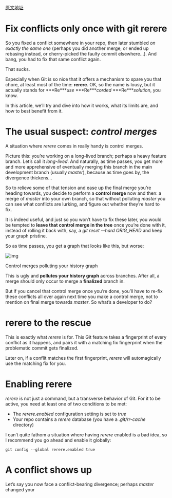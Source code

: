 [原文地址](https://medium.com/@porteneuve/fix-conflicts-only-once-with-git-rerere-7d116b2cec67)

# Fix conflicts only once with git rerere

So you fixed a conflict somewhere in your repo, then later stumbled *on exactly the same one* (perhaps you did another merge, or ended up rebasing instead, or cherry-picked the faulty commit elsewhere…). And bang, you had to fix that same conflict again.

That sucks.

Especially when Git is so nice that it offers a mechanism to spare you that chore, at least most of the time: **rerere**. OK, so the name is lousy, but it actually stands for ***Re\****use* ***Re\****corded* ***Re\****solution*, you know.

In this article, we’ll try and dive into how it works, what its limits are, and how to best benefit from it.

# The usual suspect: *control merges*

A situation where *rerere* comes in really handy is control merges.

Picture this: you’re working on a long-lived branch; perhaps a heavy feature branch. Let’s call it *long-lived*. And naturally, as time passes, you get more and more apprehensive of eventually merging this branch in the main development branch (usually *master*), because as time goes by, the divergence thickens…

So to relieve some of that tension and ease up the final merge you’re heading towards, you decide to perform a **control merge** now and then: a merge of *master* into your own branch, so that without polluting *master* you can see what conflicts are lurking, and figure out whether they’re hard to fix.

It is indeed useful, and just so you won’t have to fix these later, you would be tempted to **leave that control merge in the tree** once you’re done with it, instead of rolling it back with, say, a *git reset --hard ORIG_HEAD* and keep your graph pristine.

So as time passes, you get a graph that looks like this, but worse:

![img](https://miro.medium.com/max/1246/1*B4yqMBz48yJh0ZJ0ISEVvw.png)

Control merges polluting your history graph

This is ugly and **pollutes your history graph** across branches. After all, a merge should only occur to merge a **finalized** branch in.

But if you cancel that control merge once you’re done, you’ll have to re-fix these conflicts all over again next time you make a control merge, not to mention on final merge towards *master*. So what’s a developer to do?

# rerere to the rescue

This is exactly what *rerere* is for. This Git feature takes a fingerprint of every conflict as it happens, and pairs it with a matching fix fingerprint when the problematic commit gets finalized.

Later on, if a conflit matches the first fingerprint, *rerere* will automagically use the matching fix for you.

# Enabling rerere

*rerere* is not just a command, but a transverse behavior of Git. For it to be active, you need at least one of two conditions to be met:

- The *rerere.enabled* configuration setting is set to *true*
- Your repo contains a *rerere* database (you have a *.git/rr-cache* directory)

I can’t quite fathom a situation where having *rerere* enabled is a bad idea, so I recommend you go ahead and enable it globally:

```
git config --global rerere.enabled true
```

# A conflict shows up

Let’s say you now face a conflict-bearing divergence; perhaps *master* changed your *<title>* in *index.html* a certain way, and *long-lived* did otherwise.

Let’s try a control merge:

```
(long-lived) $ git merge master
```

![img](https://miro.medium.com/max/60/1*pDSyfjemRTJVZSF9PDG8eQ.png?q=20)

![img](https://miro.medium.com/max/1332/1*pDSyfjemRTJVZSF9PDG8eQ.png)

Your first rerere-enabled conflict. Notice the 3rd line.

This looks like your regular conflict, but do pay attention to the third line:

```
Recorded preimage for 'index.html'
```

This tells us that *rerere* lifted a fingerprint of our conflict. And indeed, if we ask it what files it’s paying attention to on this one, it’ll tell us:

```
(long-lived *+|MERGING) $ git rerere status
index.html
```

If we look into our repo, we’ll indeed find the fingerprint file:

```
$ tree .git/rr-cache
.git/rr-cache
└── f08b1f478ffc13763d006460a3cc892fa3cc9b73
    └── preimage
```

This *preimage* file contains the full fingerprint of the file and its conflict (the entire *blob*, if you will).

# Recording the fix

OK, so let’s fix this conflict. For instance, I’ll go with the following combined title:

```
…
<head>
  <meta charset=”utf-8">
  <title>20% cooler and more solid title</title>
</head>
…
```

I can then verify what *rerere* will remember once I complete the merge:

```
$ git rerere diff
--- a/index.html
+++ b/index.html
@@ -2,11 +2,7 @@
 <html>
 <head>
   <meta charset=”utf-8">
-<<<<<<<
-  <title>20% cooler title</title>
-=======
-  <title>More solid title</title>
->>>>>>>
+  <title>20% cooler and more solid title</title>
 </head>
 <body>
   <h1>Base title</h1>
```

I can then mark this as fixed the usual way, with a *git add*. Then *git rerere remaining* will tell me what other files I should look into (right now, none).

At any rate, for *rerere* to effectively remember the fix, I need to finalize the current commit. This being a merge, it falls to me to manually perform the commit:

```
(long-lived +|MERGING) $ git commit --no-edit
Recorded resolution for 'index.html'
[long-lived fcd883f] Merge branch 'master' into long-lived
(long-lived) $
```

Pay attention to the second line:

```
Recorded resolution for 'index.html'
```

And indeed, that fix snapshot is now a *postimage* in our repo:

```
$ tree .git/rr-cache
.git/rr-cache
└── f08b1f478ffc13763d006460a3cc892fa3cc9b73
    ├── postimage
    └── preimage
```

So I can go right ahead and *roll back that control merge*, because I don’t want to pollute my history graph with it:

```
(long-lived) $ git reset --hard HEAD^
HEAD is now b8dd02b 20% cooler title
(long-lived) $
```

# The conflict re-emerges

Let’s now assume that *long-lived* and *master* both keep marching on. Perhaps in the former, a CSS comes up. And in the latter, the same CSS appears (albeit with different contents), along with a JS file.

The time comes when a new control merge seems in order. Here we go:

```
(long-lived) $ git merge master
Auto-merging style.css
CONFLICT (add/add): Merge conflict in style.css
Auto-merging index.html
CONFLICT (content): Merge conflict in index.html
Recorded preimage for 'style.css'
Resolved 'index.html' using previous resolution.
Automatic merge failed; fix conflicts and then commit the result.
(long-lived *+|MERGING) $
```

We have an *add/add* conflict for the CSS, and the well-known conflict for *index.html*. But look more closely around the end:

```
Recorded preimage for 'style.css'
Resolved 'index.html' using previous resolution.
```

As you can see, the conflict about *index.html* is known already, and has been auto-fixed. Indeed, if you ask *git rerere remaining* what’s up, it’ll tell you that only *style.css* is still in trouble.

So let’s start with marking *index.html* as being okay, by staging it:

```
$ git add index.html
```

By the way, if you prefer *rerere* to auto-stage files it solved (I do), you can ask it to: you just need to tweak your configuration like so:

```
$ git config --global rerere.autoupdate true
```

From now on, I’ll consider you have this setting on. As we did before, let’s fix the remaining conflict, and then:

```
(long-lived *+|MERGING) $ git commit -a --no-edit
Recorded resolution for 'style.css'.
[long-lived d6eea3e] Merge branch 'master' into long-lived
(long-lived) $
```

We now have two pairs of fingerprints available, including one on *style.css*:

```
$ tree .git/rr-cache
.git/rr-cache
├── d8cd8c78a005709a8aac404d46f23d6e82b12aee
│   ├── postimage
│   └── preimage
└── f08b1f478ffc13763d006460a3cc892fa3cc9b73
    ├── postimage
    └── preimage
```

And we can roll back that commit, like before.

To wrap up, let’s assume *index.html* gets modified one last time, adding contents near the end of the *<body>*. Then we commit it.

This was the last necessary commit for *long-lived*, so instead of doing yet another control merge, we decide to do the final, proper merge into *master*:

```
(master) $ git merge long-lived
Auto-merging style.css
CONFLICT (add/add): Merge conflict in style.css
Auto-merging index.html
CONFLICT (content): Merge conflict in index.html
Staged 'index.html' using previous resolution.
Staged 'style.css' using previous resolution.
Automatic merge failed; fix conflicts and then commit the result.
(master +|MERGING) $
```

Note that instead of the *“Resolved… using previous resolution”* we had before, we now get:

```
Staged 'index.html' using previous resolution.
Staged 'style.css' using previous resolution.
```

This is because we asked *rerere* to auto-stage completely fixed files. And indeed, my prompt only mentions “*+”* (staged), no “*” (modified), which leads me to think that there’s no remaining conflict. Something *git rerere remaining* confirms by not showing anything.

So you don’t need to stop when seeing *“Automatic merge failed”* at the end, this only means that regular merge strategies were not enough; but because we had *rerere* help out on top of it, we could go through. Still, because *rerere* heuristics are not 100% guaranteed to be relevant (the context might have changed…), Git will refuse to auto-finalize a *rerere*-helped operation.

To make sure it was adequately fixed, if you have any doubt, a simple *git diff —staged* or *git show :0:file* (that’s a zero, not an O letter) will calm your fears.

It still is your job to wrap up the commit:

```
(master +|MERGING) $ git commit
```

> Using Git with GitHub? Want to become a true GitHub master? We released part 1 of our best-of-class GitHub video training series! 5 hours, 69 videos, amazing contents for beginners and experts alike! [Learn more](https://medium.com/@porteneuve/our-github-video-course-series-is-out-1fe829e04a59).

# Context-free

You should remember that the fingerprints are independent of context:

- It doesn’t matter which command resulted in the fingerprint pair being lifted (*merge*, *rebase*, *cherry-pick*, *stash apply/pop*, *checkout -m*, etc.).
- It doesn’t matter which command re-uses the fix.
- It doesn’t matter what paths the conflicting files were at (it’s the snapshot’s contents that matters).

On the other hand, a fingerprint is usable only if its diffs’ immediate contexts are preserved, as is usual for merge conflicts. If you modified a line too close to a diff in the *preimage*, *rerere* will refuse to consider that image+fix pair, and you’ll have to fix the new context yourself.

Besides, if a *new* conflict appears in a file that is already targeted by fingerprint pairs for previous conflicts, *rerere* seems quite strict about its rules of applicability for previous fixes. I find it hard to determine just what its proximity thresholds are, but it may well ignore previous fixes and decide to ask for a new fix for the entire conflict set in the file. As usual, YMMV.

# Can’t I share this with other contributors?

Just like hooks, the *rerere* database (the *.git/rr-cache* directory) stays in your local repo: it’s not shared with upstream when you push (regardless of your push settings and options).

And just like hooks, this doesn’t mean you can’t share these with co-workers and fellow code contributors if you really want to (it’s actually a rather good idea to share these). There are several options, usually based on symbolic links (*symlinks*).

## Option 1: embedded in your working directory

You can absolutely dedicate a directory in your WD to sharing elements otherwise kept local in your repo, such as *rr-cache* and *hooks*, for instance.

You could create a directory named .*git-system* at the root of your WD, in which you’d have subfolders. This way in your *.git* directory, *rr-cache* would be a symlink on *../.git-system/rr-cache*. On OSX / Linux / Git Bash, you’d do it the following way:

```
# Create the folder
mkdir .git-system# If your folder exists in the repo, move it;
# otherwise create it at its final location
[ -d .git/rr-cache ] && mv .git/rr-cache .git-system/ ||
  mkdir .git-system/rr-cache# Create the symlink
ln -nfs ../.git-system/rr-cache
```

On Windows, this would look more like this:

```
mkdir .git-system# The following is a single line
if exist .git\rr-cache (move .git\rr-cache .git-system) else mkdir .git-system\rr-cachemklink /d .git\rr-cache ..\.git-system\rr-cache
```

*(Since Windows Vista, the* mklink *command lets you create symlinks, but you’ll have to run it in an elevated-privileges command prompt, that is, one ran as administrator. Your being admin is not enough. OR, your Local Security Policy could include your specific user account in the Create Symbolic Links authorization. Because, you know, symlinks are for evil hackers, right?!* [*More info on mklink here*](http://technet.microsoft.com/fr-fr/library/cc753194(v=ws.10).aspx#BKMK_examples)*. If on Windows XP or not wanting to get hurt with Windows scripting, just run the first set of commands in the Git Bash installed by your Git Windows installer.)*

![img](https://miro.medium.com/max/478/1*SjBdqDzybvbKhjcoesZePg.png)

Sharing your local repo configs, embedded in the working directory. This requires commit juggling to keep things neatly separate.

In such a situation, the idea is not to include the new fingerprints in the original fix commit, keeping *.git-system* contents in its own commit. This requires some juggling with the fact you want to reset control merges, but keep the fingerprints-only later commit. A three-point rebase helps with that, for instance:

```
# 1. Ensure you're not committing .git-system by mistake
(long-lived *+|MERGING) $ git reset -- .git-system
(long-lived *+|MERGING) $ git commit --no-edit# 2. Commit .git-system by itself
(long-lived *) $ git add .git-system
(long-lived +) $ git commit -m "Fix fingerprints for control merge"# 3. Rewrite history to preserve only the last of the 2 commits.
(long-lived) $ git rebase --onto HEAD~2 HEAD^
```

## Option 2: a dedicated local-sharing repository

The other approach, which avoids commit juggling but makes sharing a two-step process, is to have a repo (and its upstream for sharing, obviously) dedicated to sharing settings otherwise kept local.

You’d only change the target of your symlink to something more fixed and absolute, ideally a subdirectory of your central sharing repo, something along the lines of:

- *~/.git-shared-locals/your-project/rr-cache* on OSX/Linux, or
- *C:\Users\you\git-shared-locals\your-project\rr-cache* on Windows.

![img](https://miro.medium.com/max/1004/1*xUCgV393DSKFdF3PtpDxHw.png)

Sharing your local repo configs, through a separate, dedicated repository. No commit juggling, but two-step sharing.

In that manner, you do not introduce any extra contents in your working directory due to fingerprinting. No commit juggling. It’s just that, to share your fingerprints you’d need to also go to the central sharing repo, commit these, do a quick *git pull --rebase* to get whatever shared configs are new on the server and replay your own new stuff on top of it, then *git push* to actually share with your friends.

*(This is the second time we’re talking about rebasing in this article; if you’re confused about when to merge vs. rebase, and what odd things like three-point rebases are,* [*we’ve got you covered*](https://medium.com/@porteneuve/getting-solid-at-git-rebase-vs-merge-4fa1a48c53aa)*).*

This is two-step, but eliminates the risk of broken commits mixing *preimage* fingerprints with fixes, etc.